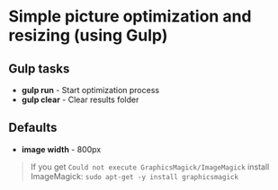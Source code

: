 # Simple picture optimization and resizing (using Gulp)

## Gulp tasks
- **gulp run** - Start optimization process
- **gulp clear** - Clear results folder

## Defaults
- **image width** - 800px

> If you get ``Could not execute GraphicsMagick/ImageMagick`` install ImageMagick: ``sudo apt-get -y install graphicsmagick``


